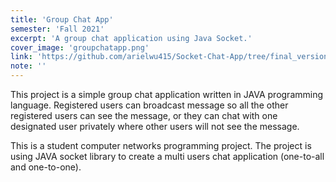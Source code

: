 ```yaml
---
title: 'Group Chat App'
semester: 'Fall 2021'
excerpt: 'A group chat application using Java Socket.'
cover_image: 'groupchatapp.png'
link: 'https://github.com/arielwu415/Socket-Chat-App/tree/final_version'
note: ''
---
```


This project is a simple group chat application written in JAVA programming language. Registered users can broadcast message so all the other registered users can see the message, or they can chat with one designated user privately where other users will not see the message.

This is a student computer networks programming project. The project is using JAVA socket library to create a multi users chat application (one-to-all and one-to-one).